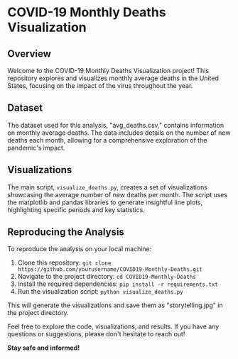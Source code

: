 # COVID-19 Monthly Deaths Visualization

## Overview

Welcome to the COVID-19 Monthly Deaths Visualization project! This repository explores and visualizes monthly average deaths in the United States, focusing on the impact of the virus throughout the year.

## Dataset

The dataset used for this analysis, "avg_deaths.csv," contains information on monthly average deaths. The data includes details on the number of new deaths each month, allowing for a comprehensive exploration of the pandemic's impact.

## Visualizations

The main script, `visualize_deaths.py`, creates a set of visualizations showcasing the average number of new deaths per month. The script uses the matplotlib and pandas libraries to generate insightful line plots, highlighting specific periods and key statistics.

## Reproducing the Analysis

To reproduce the analysis on your local machine:

1. Clone this repository: `git clone https://github.com/yourusername/COVID19-Monthly-Deaths.git`
2. Navigate to the project directory: `cd COVID19-Monthly-Deaths`
3. Install the required dependencies: `pip install -r requirements.txt`
4. Run the visualization script: `python visualize_deaths.py`

This will generate the visualizations and save them as "storytelling.jpg" in the project directory.

Feel free to explore the code, visualizations, and results. If you have any questions or suggestions, please don't hesitate to reach out!

**Stay safe and informed!**
